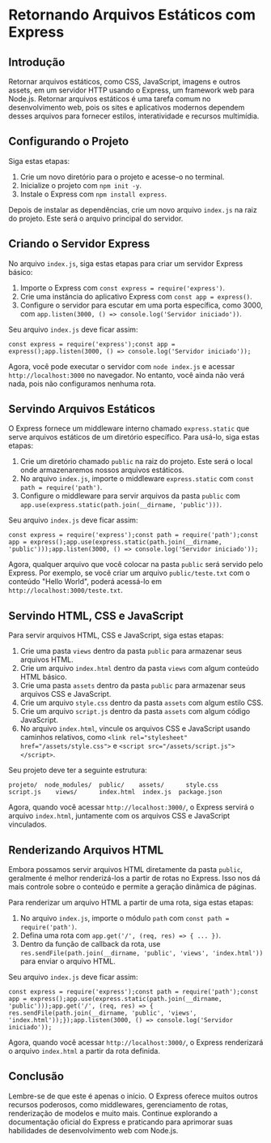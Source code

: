 <h1>Retornando Arquivos Estáticos com Express</h1>

<h2>Introdução</h2>

<p>Retornar arquivos estáticos, como CSS, JavaScript, imagens e outros assets, em um servidor HTTP usando o Express, um framework web para Node.js. Retornar arquivos estáticos é uma tarefa comum no desenvolvimento web, pois os sites e aplicativos modernos dependem desses arquivos para fornecer estilos, interatividade e recursos multimídia.</p>

<h2>Configurando o Projeto</h2>

<p>Siga estas etapas:</p>
<ol>
    <li>Crie um novo diretório para o projeto e acesse-o no terminal.</li>
    <li>Inicialize o projeto com <code>npm init -y</code>.</li>
    <li>Instale o Express com <code>npm install express</code>.</li>
</ol>

<p>Depois de instalar as dependências, crie um novo arquivo <code>index.js</code> na raiz do projeto. Este será o arquivo principal do servidor.</p>

<h2>Criando o Servidor Express</h2>

<p>No arquivo <code>index.js</code>, siga estas etapas para criar um servidor Express básico:</p>

<ol>
    <li>Importe o Express com <code>const express = require('express')</code>.</li>
    <li>Crie uma instância do aplicativo Express com <code>const app = express()</code>.</li>
    <li>Configure o servidor para escutar em uma porta específica, como 3000, com <code>app.listen(3000, () =&gt; console.log('Servidor iniciado'))</code>.</li>
</ol>

<p>Seu arquivo <code>index.js</code> deve ficar assim:</p>

<pre><code class="language-javascript">const express = require('express');const app = express();app.listen(3000, () =&gt; console.log('Servidor iniciado'));</code></pre>

<p>Agora, você pode executar o servidor com <code>node index.js</code> e acessar <code>http://localhost:3000</code> no navegador. No entanto, você ainda não verá nada, pois não configuramos nenhuma rota.</p>

<h2>Servindo Arquivos Estáticos</h2>

<p>O Express fornece um middleware interno chamado <code>express.static</code> que serve arquivos estáticos de um diretório específico. Para usá-lo, siga estas etapas:</p>

<ol>
    <li>Crie um diretório chamado <code>public</code> na raiz do projeto. Este será o local onde armazenaremos nossos arquivos estáticos.</li>
    <li>No arquivo <code>index.js</code>, importe o middleware <code>express.static</code> com <code>const path = require('path')</code>.</li>
    <li>Configure o middleware para servir arquivos da pasta <code>public</code> com <code>app.use(express.static(path.join(__dirname, 'public')))</code>.</li>
</ol>

<p>Seu arquivo <code>index.js</code> deve ficar assim:</p>

<pre><code class="language-javascript">const express = require('express');const path = require('path');const app = express();app.use(express.static(path.join(__dirname, 'public')));app.listen(3000, () =&gt; console.log('Servidor iniciado'));</code></pre>

<p>Agora, qualquer arquivo que você colocar na pasta <code>public</code> será servido pelo Express. Por exemplo, se você criar um arquivo <code>public/teste.txt</code> com o conteúdo &quot;Hello World&quot;, poderá acessá-lo em <code>http://localhost:3000/teste.txt</code>.</p>

<h2>Servindo HTML, CSS e JavaScript</h2>

<p>Para servir arquivos HTML, CSS e JavaScript, siga estas etapas:</p>

<ol>
    <li>Crie uma pasta <code>views</code> dentro da pasta <code>public</code> para armazenar seus arquivos HTML.</li>
    <li>Crie um arquivo <code>index.html</code> dentro da pasta <code>views</code> com algum conteúdo HTML básico.</li>
    <li>Crie uma pasta <code>assets</code> dentro da pasta <code>public</code> para armazenar seus arquivos CSS e JavaScript.</li>
    <li>Crie um arquivo <code>style.css</code> dentro da pasta <code>assets</code> com algum estilo CSS.</li>
    <li>Crie um arquivo <code>script.js</code> dentro da pasta <code>assets</code> com algum código JavaScript.</li>
    <li>No arquivo <code>index.html</code>, vincule os arquivos CSS e JavaScript usando caminhos relativos, como <code>&lt;link rel=&quot;stylesheet&quot; href=&quot;/assets/style.css&quot;&gt;</code> e <code>&lt;script src=&quot;/assets/script.js&quot;&gt;&lt;/script&gt;</code>.</li>
</ol>

<p>Seu projeto deve ter a seguinte estrutura:</p>

<pre><code>projeto/  node_modules/  public/    assets/      style.css      script.js    views/      index.html  index.js  package.json</code></pre>

<p>Agora, quando você acessar <code>http://localhost:3000/</code>, o Express servirá o arquivo <code>index.html</code>, juntamente com os arquivos CSS e JavaScript vinculados.</p>

<h2>Renderizando Arquivos HTML</h2>

<p>Embora possamos servir arquivos HTML diretamente da pasta <code>public</code>, geralmente é melhor renderizá-los a partir de rotas no Express. Isso nos dá mais controle sobre o conteúdo e permite a geração dinâmica de páginas.</p><p>Para renderizar um arquivo HTML a partir de uma rota, siga estas etapas:</p>

<ol>
    <li>No arquivo <code>index.js</code>, importe o módulo <code>path</code> com <code>const path = require('path')</code>.</li>
    <li>Defina uma rota com <code>app.get('/', (req, res) =&gt; { ... })</code>.</li>
    <li>Dentro da função de callback da rota, use <code>res.sendFile(path.join(__dirname, 'public', 'views', 'index.html'))</code> para enviar o arquivo HTML.</li>
</ol>

<p>Seu arquivo <code>index.js</code> deve ficar assim:</p>

<pre><code class="language-javascript">const express = require('express');const path = require('path');const app = express();app.use(express.static(path.join(__dirname, 'public')));app.get('/', (req, res) =&gt; {  res.sendFile(path.join(__dirname, 'public', 'views', 'index.html'));});app.listen(3000, () =&gt; console.log('Servidor iniciado'));</code></pre>

<p>Agora, quando você acessar <code>http://localhost:3000/</code>, o Express renderizará o arquivo <code>index.html</code> a partir da rota definida.</p>

<h2>Conclusão</h2>

<p>Lembre-se de que este é apenas o início. O Express oferece muitos outros recursos poderosos, como middlewares, gerenciamento de rotas, renderização de modelos e muito mais. Continue explorando a documentação oficial do Express e praticando para aprimorar suas habilidades de desenvolvimento web com Node.js.</p>